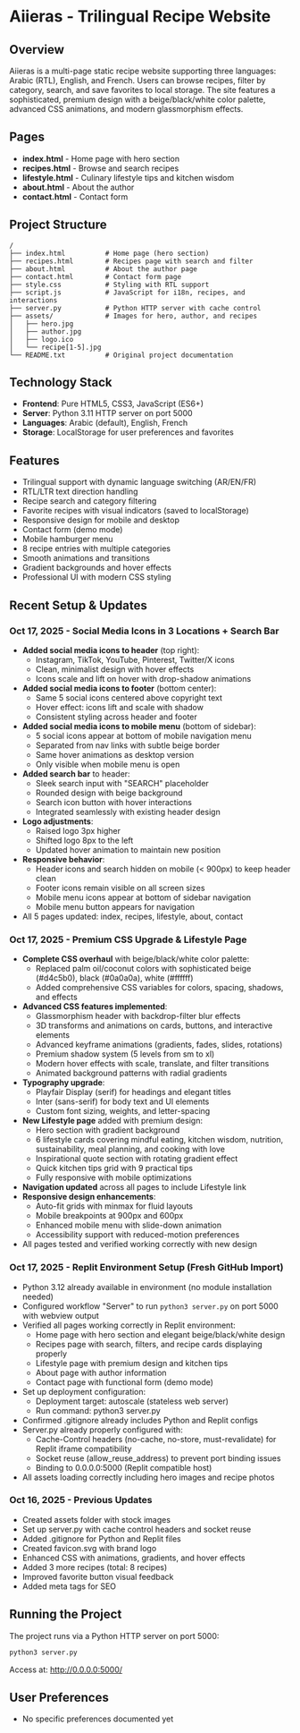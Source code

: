 # Aiieras - Trilingual Recipe Website

## Overview
Aiieras is a multi-page static recipe website supporting three languages: Arabic (RTL), English, and French. Users can browse recipes, filter by category, search, and save favorites to local storage. The site features a sophisticated, premium design with a beige/black/white color palette, advanced CSS animations, and modern glassmorphism effects.

## Pages
- **index.html** - Home page with hero section
- **recipes.html** - Browse and search recipes
- **lifestyle.html** - Culinary lifestyle tips and kitchen wisdom
- **about.html** - About the author
- **contact.html** - Contact form

## Project Structure
```
/
├── index.html          # Home page (hero section)
├── recipes.html        # Recipes page with search and filter
├── about.html          # About the author page
├── contact.html        # Contact form page
├── style.css           # Styling with RTL support
├── script.js           # JavaScript for i18n, recipes, and interactions
├── server.py           # Python HTTP server with cache control
├── assets/             # Images for hero, author, and recipes
│   ├── hero.jpg
│   ├── author.jpg
│   ├── logo.ico
│   └── recipe[1-5].jpg
└── README.txt          # Original project documentation
```

## Technology Stack
- **Frontend**: Pure HTML5, CSS3, JavaScript (ES6+)
- **Server**: Python 3.11 HTTP server on port 5000
- **Languages**: Arabic (default), English, French
- **Storage**: LocalStorage for user preferences and favorites

## Features
- Trilingual support with dynamic language switching (AR/EN/FR)
- RTL/LTR text direction handling
- Recipe search and category filtering
- Favorite recipes with visual indicators (saved to localStorage)
- Responsive design for mobile and desktop
- Contact form (demo mode)
- Mobile hamburger menu
- 8 recipe entries with multiple categories
- Smooth animations and transitions
- Gradient backgrounds and hover effects
- Professional UI with modern CSS styling

## Recent Setup & Updates

### Oct 17, 2025 - Social Media Icons in 3 Locations + Search Bar
- **Added social media icons to header** (top right):
  * Instagram, TikTok, YouTube, Pinterest, Twitter/X icons
  * Clean, minimalist design with hover effects
  * Icons scale and lift on hover with drop-shadow animations
- **Added social media icons to footer** (bottom center):
  * Same 5 social icons centered above copyright text
  * Hover effect: icons lift and scale with shadow
  * Consistent styling across header and footer
- **Added social media icons to mobile menu** (bottom of sidebar):
  * 5 social icons appear at bottom of mobile navigation menu
  * Separated from nav links with subtle beige border
  * Same hover animations as desktop version
  * Only visible when mobile menu is open
- **Added search bar** to header:
  * Sleek search input with "SEARCH" placeholder
  * Rounded design with beige background
  * Search icon button with hover interactions
  * Integrated seamlessly with existing header design
- **Logo adjustments**:
  * Raised logo 3px higher
  * Shifted logo 8px to the left
  * Updated hover animation to maintain new position
- **Responsive behavior**:
  * Header icons and search hidden on mobile (< 900px) to keep header clean
  * Footer icons remain visible on all screen sizes
  * Mobile menu icons appear at bottom of sidebar navigation
  * Mobile menu button appears for navigation
- All 5 pages updated: index, recipes, lifestyle, about, contact

### Oct 17, 2025 - Premium CSS Upgrade & Lifestyle Page
- **Complete CSS overhaul** with beige/black/white color palette:
  * Replaced palm oil/coconut colors with sophisticated beige (#d4c5b0), black (#0a0a0a), white (#ffffff)
  * Added comprehensive CSS variables for colors, spacing, shadows, and effects
- **Advanced CSS features implemented**:
  * Glassmorphism header with backdrop-filter blur effects
  * 3D transforms and animations on cards, buttons, and interactive elements
  * Advanced keyframe animations (gradients, fades, slides, rotations)
  * Premium shadow system (5 levels from sm to xl)
  * Modern hover effects with scale, translate, and filter transitions
  * Animated background patterns with radial gradients
- **Typography upgrade**:
  * Playfair Display (serif) for headings and elegant titles
  * Inter (sans-serif) for body text and UI elements
  * Custom font sizing, weights, and letter-spacing
- **New Lifestyle page** added with premium design:
  * Hero section with gradient background
  * 6 lifestyle cards covering mindful eating, kitchen wisdom, nutrition, sustainability, meal planning, and cooking with love
  * Inspirational quote section with rotating gradient effect
  * Quick kitchen tips grid with 9 practical tips
  * Fully responsive with mobile optimizations
- **Navigation updated** across all pages to include Lifestyle link
- **Responsive design enhancements**:
  * Auto-fit grids with minmax for fluid layouts
  * Mobile breakpoints at 900px and 600px
  * Enhanced mobile menu with slide-down animation
  * Accessibility support with reduced-motion preferences
- All pages tested and verified working correctly with new design

### Oct 17, 2025 - Replit Environment Setup (Fresh GitHub Import)
- Python 3.12 already available in environment (no module installation needed)
- Configured workflow "Server" to run `python3 server.py` on port 5000 with webview output
- Verified all pages working correctly in Replit environment:
  * Home page with hero section and elegant beige/black/white design
  * Recipes page with search, filters, and recipe cards displaying properly
  * Lifestyle page with premium design and kitchen tips
  * About page with author information
  * Contact page with functional form (demo mode)
- Set up deployment configuration:
  * Deployment target: autoscale (stateless web server)
  * Run command: python3 server.py
- Confirmed .gitignore already includes Python and Replit configs
- Server.py already properly configured with:
  * Cache-Control headers (no-cache, no-store, must-revalidate) for Replit iframe compatibility
  * Socket reuse (allow_reuse_address) to prevent port binding issues
  * Binding to 0.0.0.0:5000 (Replit compatible host)
- All assets loading correctly including hero images and recipe photos

### Oct 16, 2025 - Previous Updates
- Created assets folder with stock images
- Set up server.py with cache control headers and socket reuse
- Added .gitignore for Python and Replit files
- Created favicon.svg with brand logo
- Enhanced CSS with animations, gradients, and hover effects
- Added 3 more recipes (total: 8 recipes)
- Improved favorite button visual feedback
- Added meta tags for SEO

## Running the Project
The project runs via a Python HTTP server on port 5000:
```bash
python3 server.py
```

Access at: http://0.0.0.0:5000/

## User Preferences
- No specific preferences documented yet
